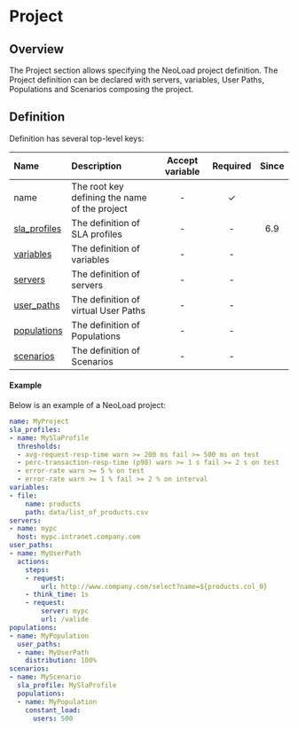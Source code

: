 # Project

## Overview

The Project section allows specifying the NeoLoad project definition.
The Project definition can be declared with servers, variables, User Paths, Populations and Scenarios composing the project.

## Definition

Definition has several top-level keys:

| Name                           | Description                                   | Accept variable | Required | Since |
|:------------------------------ |:--------------------------------------------- |:---------------:|:--------:|:-----:|
| name                           | The root key defining the name of the project | -               | &#x2713; |       |
| [sla_profiles](sla-profile.md) | The definition of SLA profiles                | -               | -        | 6.9   |
| [variables](variables.md)      | The definition of variables                   | -               | -        |       |
| [servers](server.md)           | The definition of servers                     | -               | -        |       |
| [user_paths](user-paths.md)    | The definition of virtual User Paths          | -               | -        |       |
| [populations](population.md)   | The definition of Populations                 | -               | -        |       |
| [scenarios](scenario.md)       | The definition of Scenarios                   | -               | -        |       |

#### Example
Below is an example of a NeoLoad project:

```yaml
name: MyProject
sla_profiles:
- name: MySlaProfile
  thresholds:
  - avg-request-resp-time warn >= 200 ms fail >= 500 ms on test
  - perc-transaction-resp-time (p90) warn >= 1 s fail >= 2 s on test
  - error-rate warn >= 5 % on test
  - error-rate warn >= 1 % fail >= 2 % on interval
variables:
- file:
    name: products
    path: data/list_of_products.csv
servers:
- name: mypc
  host: mypc.intranet.company.com
user_paths:
- name: MyUserPath
  actions:
    steps:
    - request:
        url: http://www.company.com/select?name=${products.col_0}
    - think_time: 1s
    - request:
        server: mypc
        url: /valide
populations:
- name: MyPopulation
  user_paths:
  - name: MyUserPath
    distribution: 100%
scenarios:
- name: MyScenario
  sla_profile: MySlaProfile
  populations:
  - name: MyPopulation
    constant_load:
      users: 500
```
